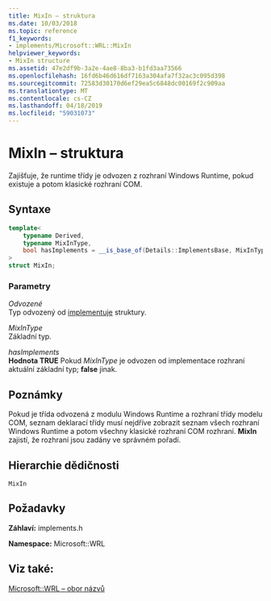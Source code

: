 ```yaml
---
title: MixIn – struktura
ms.date: 10/03/2018
ms.topic: reference
f1_keywords:
- implements/Microsoft::WRL::MixIn
helpviewer_keywords:
- MixIn structure
ms.assetid: 47e2df9b-3a2e-4ae8-8ba3-b1fd3aa73566
ms.openlocfilehash: 16fd6b46d616df7163a304afa7f32ac3c095d398
ms.sourcegitcommit: 72583d30170d6ef29ea5c6848dc00169f2c909aa
ms.translationtype: MT
ms.contentlocale: cs-CZ
ms.lasthandoff: 04/18/2019
ms.locfileid: "59031073"
---
```

# <a name="mixin-structure"></a>MixIn – struktura

Zajišťuje, že runtime třídy je odvozen z rozhraní Windows Runtime, pokud existuje a potom klasické rozhraní COM.

## <a name="syntax"></a>Syntaxe

```cpp
template<
    typename Derived,
    typename MixInType,
    bool hasImplements = __is_base_of(Details::ImplementsBase, MixInType)
>
struct MixIn;
```

### <a name="parameters"></a>Parametry

*Odvozené*<br/>
Typ odvozený od [implementuje](implements-structure.md) struktury.

*MixInType*<br/>
Základní typ.

*hasImplements*<br/>
**Hodnota TRUE** Pokud *MixInType* je odvozen od implementace rozhraní aktuální základní typ; **false** jinak.

## <a name="remarks"></a>Poznámky

Pokud je třída odvozená z modulu Windows Runtime a rozhraní třídy modelu COM, seznam deklarací třídy musí nejdříve zobrazit seznam všech rozhraní Windows Runtime a potom všechny klasické rozhraní COM rozhraní. **MixIn** zajistí, že rozhraní jsou zadány ve správném pořadí.

## <a name="inheritance-hierarchy"></a>Hierarchie dědičnosti

`MixIn`

## <a name="requirements"></a>Požadavky

**Záhlaví:** implements.h

**Namespace:** Microsoft::WRL

## <a name="see-also"></a>Viz také:

[Microsoft::WRL – obor názvů](microsoft-wrl-namespace.md)